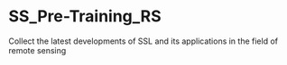 # SS_Pre-Training_RS
Collect the latest developments of SSL and its applications in the field of remote sensing
